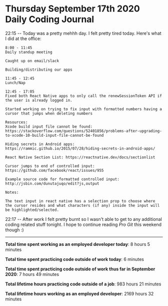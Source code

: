 # Thursday September 17th 2020 Daily Coding Journal

22:15 -- Today was a pretty mehhh day. I felt pretty tired today. Here's what I did at the office:

```
8:00 - 11:45
Daily standup meeting

Caught up on email/slack

Building/distributing our apps

11:45 - 12:45
Lunch/Nap

12:45 - 17:05
Fixed both React Native apps to only call the renewSessionToken API if the user is already logged in.

Started working on trying to fix input with formatted numbers having a cursor that jumps when deleting numbers

Resources:
Xcode build input file cannot be found:
https://stackoverflow.com/questions/52401856/problems-after-upgrading-to-xcode-10-build-input-file-cannot-be-found

Hiding secrets in Android apps: https://rammic.github.io/2015/07/28/hiding-secrets-in-android-apps/

React Native Section List: https://reactnative.dev/docs/sectionlist

Cursor jumps to end of controlled input: https://github.com/facebook/react/issues/955

Example source code for formatted controlled input: http://jsbin.com/dunutajuqo/edit?js,output

Notes:

The text input in react native has a selection prop to choose where the cursor resides and what characters (if any) inside the input will be highlighted/selected.
```

22:17 -- After work I felt pretty burnt so I wasn't able to get to any additional coding related stuff tonight. I hope to continue reading _Pro Git_ this weekend though :)

---

**Total time spent working as an employed developer today**: 8 hours 5 minutes

**Total time spent practicing code outside of work today**: 6 minutes

**Total time spent practicing code outside of work thus far in September 2020**: 7 hours 49 minutes

**Total lifetime hours practicing code outside of a job**: 983 hours 21 minutes

**Total lifetime hours working as an employed developer**: 2169 hours 32 minutes

